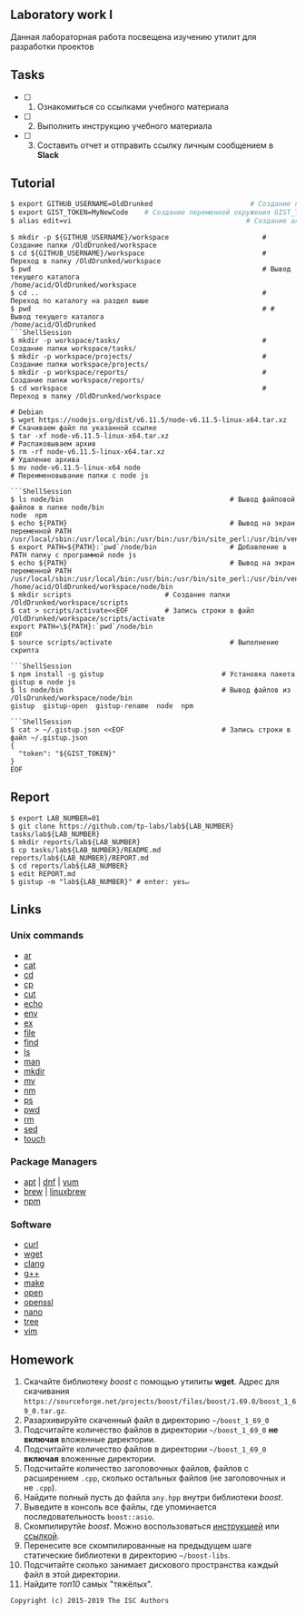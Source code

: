 ## Laboratory work I

Данная лабораторная работа посвещена изучению утилит для разработки проектов

## Tasks

- [ ] 1. Ознакомиться со ссылками учебного материала
- [ ] 2. Выполнить инструкцию учебного материала
- [ ] 3. Составить отчет и отправить ссылку личным сообщением в **Slack**

## Tutorial

```bash
$ export GITHUB_USERNAME=OldDrunked                        # Создание переменной окружения GITHUB_USERNAME
$ export GIST_TOKEN=MyNewCode    # Создание переменной окружения GIST_TOKEN
$ alias edit=vi                                           # Создание альтернативной версии команды "vi"
```

```ShellSession
$ mkdir -p ${GITHUB_USERNAME}/workspace                       # Создание папки /OldDrunked/workspace
$ cd ${GITHUB_USERNAME}/workspace                             #  Переход в папку /OldDrunked/workspace
$ pwd                                                         # Вывод текущего каталога
/home/acid/OldDrunked/workspace
$ cd ..                                                       # Переход по каталогу на раздел выше
$ pwd                                                         # # Вывод текущего каталога
/home/acid/OldDrunked
```ShellSession
$ mkdir -p workspace/tasks/                                   # Создание папки workspace/tasks/
$ mkdir -p workspace/projects/                                # Создание папки workspace/projects/
$ mkdir -p workspace/reports/                                 # Создание папки workspace/reports/
$ cd workspace                                                #  Переход в папку /OldDrunked/workspace
```

```ShellSession
# Debian
$ wget https://nodejs.org/dist/v6.11.5/node-v6.11.5-linux-x64.tar.xz    # Скачиваем файл по указанной ссылке
$ tar -xf node-v6.11.5-linux-x64.tar.xz                                 # Распаковываем архив
$ rm -rf node-v6.11.5-linux-x64.tar.xz                                  # Удаление архива
$ mv node-v6.11.5-linux-x64 node                                        # Переименовывание папки с node js 

```ShellSession
$ ls node/bin                                         # Вывод файловой файлов в папке node/bin 
node  npm
$ echo ${PATH}                                        # Вывод на экран переменной PATH
/usr/local/sbin:/usr/local/bin:/usr/bin:/usr/bin/site_perl:/usr/bin/vendor_perl:/usr/bin/core_perl
$ export PATH=${PATH}:`pwd`/node/bin                  # Добавление в PATH папку с программой node js
$ echo ${PATH}                                        # Вывод на экран переменной PATH
/usr/local/sbin:/usr/local/bin:/usr/bin:/usr/bin/site_perl:/usr/bin/vendor_perl:/usr/bin/core_perl:
/home/acid/OldDrunked/workspace/node/bin
$ mkdir scripts                       # Создание папки /OldDrunked/workspace/scripts
$ cat > scripts/activate<<EOF         # Запись строки в файл /OldDrunked/workspace/scripts/activate
export PATH=\${PATH}:`pwd`/node/bin
EOF
$ source scripts/activate                             # Выполнение скрипта

```ShellSession
$ npm install -g gistup                             # Установка пакета gistup в node js
$ ls node/bin                                       # Вывод файлов из /OlsDrunked/workspace/node/bin
gistup  gistup-open  gistup-rename  node  npm

```ShellSession
$ cat > ~/.gistup.json <<EOF                        # Запись строки в файл ~/.gistup.json
{
  "token": "${GIST_TOKEN}"
}
EOF
```

## Report

```ShellSession
$ export LAB_NUMBER=01
$ git clone https://github.com/tp-labs/lab${LAB_NUMBER} tasks/lab${LAB_NUMBER}
$ mkdir reports/lab${LAB_NUMBER}
$ cp tasks/lab${LAB_NUMBER}/README.md reports/lab${LAB_NUMBER}/REPORT.md
$ cd reports/lab${LAB_NUMBER}
$ edit REPORT.md
$ gistup -m "lab${LAB_NUMBER}" # enter: yes↵
```

## Links

### Unix commands

- [ar](https://en.wikipedia.org/wiki/Ar_(Unix))
- [cat](https://en.wikipedia.org/wiki/Cat_(Unix))
- [cd](https://en.wikipedia.org/wiki/Cd_(command))
- [cp](https://en.wikipedia.org/wiki/Cp_(Unix))
- [cut](https://en.wikipedia.org/wiki/Cut_(Unix))
- [echo](https://en.wikipedia.org/wiki/Echo_(command))
- [env](https://en.wikipedia.org/wiki/Env_(shell))
- [ex](https://en.wikipedia.org/wiki/Ex_(editor))
- [file](https://en.wikipedia.org/wiki/File_(command))
- [find](https://en.wikipedia.org/wiki/Find)
- [ls](https://en.wikipedia.org/wiki/Ls)
- [man](https://en.wikipedia.org/wiki/Man_page)
- [mkdir](https://en.wikipedia.org/wiki/Mkdir)
- [mv](https://en.wikipedia.org/wiki/Mv)
- [nm](https://en.wikipedia.org/wiki/Nm_(Unix))
- [ps](https://en.wikipedia.org/wiki/Ps_(Unix))
- [pwd](https://en.wikipedia.org/wiki/Pwd)
- [rm](https://en.wikipedia.org/wiki/Rm_(Unix))
- [sed](https://en.wikipedia.org/wiki/Sed)
- [touch](https://en.wikipedia.org/wiki/Touch_(Unix))

### Package Managers

- [apt](http://help.ubuntu.ru/wiki/apt) | [dnf](https://en.wikipedia.org/wiki/DNF_(software)) | [yum](https://fedoraproject.org/wiki/Yum/ru)
- [brew](https://brew.sh) | [linuxbrew](http://linuxbrew.sh)
- [npm](https://docs.npmjs.com)

### Software

- [curl](https://www.gitbook.com/book/bagder/everything-curl/details)
- [wget](https://www.gnu.org/software/wget/manual/wget.pdf)
- [clang](https://clang.llvm.org)
- [g++](https://gcc.gnu.org/onlinedocs/gcc-4.0.2/gcc/G_002b_002b-and-GCC.html)
- [make](https://en.wikipedia.org/wiki/Make_(software))
- [open](https://developer.apple.com/legacy/library/documentation/Darwin/Reference/ManPages/man1/open.1.html)
- [openssl](https://www.openssl.org)
- [nano](https://www.nano-editor.org)
- [tree](https://linux.die.net/man/1/tree)
- [vim](http://www.vim.org)

## Homework

1. Скачайте библиотеку *boost* с помощью утилиты **wget**. Адрес для скачивания `https://sourceforge.net/projects/boost/files/boost/1.69.0/boost_1_69_0.tar.gz`.
2. Разархивируйте скаченный файл в директорию `~/boost_1_69_0`
3. Подсчитайте количество файлов в директории `~/boost_1_69_0` **не включая** вложенные директории.
4. Подсчитайте количество файлов в директории `~/boost_1_69_0` **включая** вложенные директории.
5. Подсчитайте количество заголовочных файлов, файлов с расширением `.cpp`, сколько остальных файлов (не заголовочных и не `.cpp`).
6. Найдите полный пусть до файла `any.hpp` внутри библиотеки *boost*.
7. Выведите в консоль все файлы, где упоминается последовательность `boost::asio`.
8. Скомпилирутйе *boost*. Можно воспользоваться [инструкцией](https://www.boost.org/doc/libs/1_61_0/more/getting_started/unix-variants.html#or-build-custom-binaries) или [ссылкой](https://codeyarns.com/2017/01/24/how-to-build-boost-on-linux/).
9. Перенесите все скомпилированные на предыдущем шаге статические библиотеки в директорию `~/boost-libs`.
10. Подсчитайте сколько занимает дискового пространства каждый файл в этой директории.
11. Найдите *топ10* самых "тяжёлых".

```
Copyright (c) 2015-2019 The ISC Authors
```
